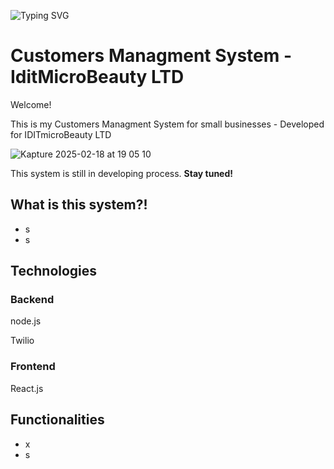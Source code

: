 ![Typing SVG](https://readme-typing-svg.demolab.com?font=Fira+Code&size=22&pause=1000&color=F70000&width=435&lines=Hey%2C+I'm+Yarin!;Welcome+to+my+GitHub!)

# Customers Managment System - IditMicroBeauty LTD

Welcome!

This is my Customers Managment System for small businesses - Developed for IDITmicroBeauty LTD

![Kapture 2025-02-18 at 19 05 10](https://github.com/user-attachments/assets/494a3f77-e6e2-4eaf-bd3a-da24f03b4770)

This system is still in developing process. **Stay tuned!**

## What is this system?!

- s
- s

## Technologies

### Backend

node.js

Twilio


### Frontend

React.js

## Functionalities

- x
- s



